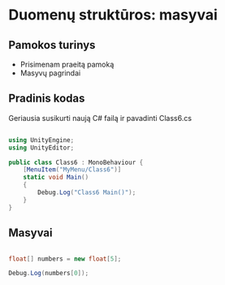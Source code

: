 # Duomenų struktūros: masyvai

## Pamokos turinys

* Prisimenam praeitą pamoką
* Masyvų pagrindai

## Pradinis kodas

Geriausia susikurti naują C# failą ir pavadinti Class6.cs

```csharp

using UnityEngine;
using UnityEditor;

public class Class6 : MonoBehaviour {
    [MenuItem("MyMenu/Class6")]
    static void Main()
    {
        Debug.Log("Class6 Main()");
    }
}

```

## Masyvai

```csharp

float[] numbers = new float[5];

Debug.Log(numbers[0]);

```
